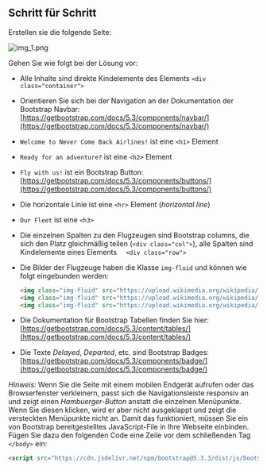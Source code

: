 ## Schritt für Schritt

Erstellen sie die folgende Seite:

![img_1.png](img/airline.png)

Gehen Sie wie folgt bei der Lösung vor:

* Alle Inhalte sind direkte Kindelemente des Elements `<div class="container">`

* Orientieren Sie sich bei der Navigation an der Dokumentation der Bootstrap Navbar: [https://getbootstrap.com/docs/5.3/components/navbar/](https://getbootstrap.com/docs/5.3/components/navbar/)

* `Welcome to Never Come Back Airlines!` ist eine `<h1>` Element

* `Ready for an adventure?` ist eine `<h2>` Element

* `Fly with us!` ist ein Bootstrap Button: [https://getbootstrap.com/docs/5.3/components/buttons/](https://getbootstrap.com/docs/5.3/components/buttons/)

* Die horizontale Linie ist eine `<hr>` Element (*horizontal line*)

* `Our Fleet` ist eine `<h3>`

* Die einzelnen Spalten zu den Flugzeugen sind Bootstrap columns, die sich den Platz gleichmäßig teilen (`<div class="col">`), alle Spalten sind Kindelemente eines Elements `  <div class="row">`

* Die Bilder der Flugzeuge haben die Klasse `img-fluid` und können wie folgt eingebunden werden:
  ```html
  <img class="img-fluid" src="https://upload.wikimedia.org/wikipedia/commons/thumb/b/b5/Airbus_A320neo_landing_08.jpg/1280px-Airbus_A320neo_landing_08.jpg"/>
  <img class="img-fluid" src="https://upload.wikimedia.org/wikipedia/commons/8/82/Airbus_A380_blue_sky.jpg"/>
  <img class="img-fluid" src="https://upload.wikimedia.org/wikipedia/commons/5/50/Boeing_787-8_maiden_flight_overhead_view.jpg"/>
  ```

* Die Dokumentation für Bootstrap Tabellen finden Sie hier: [https://getbootstrap.com/docs/5.3/content/tables/](https://getbootstrap.com/docs/5.3/content/tables/)

* Die Texte *Delayed*, *Departed*, etc. sind Bootstrap Badges: [https://getbootstrap.com/docs/5.3/components/badge/](https://getbootstrap.com/docs/5.3/components/badge/)

*Hinweis:* Wenn Sie die Seite mit einem mobilen Endgerät aufrufen oder das Browserfenster verkleinern, passt sich die Navigationsleiste responsiv an und zeigt einen *Hambuerger-Button* anstatt die einzelnen Menüpunkte. Wenn Sie diesen klicken, wird er aber nicht ausgeklappt und zeigt die versteckten Menüpunkte nicht an. Damit das funktioniert, müssen Sie ein von Bootstrap bereitgestelltes JavaScript-File in Ihre Webseite einbinden. Fügen Sie dazu den folgenden Code eine Zeile vor dem schließenden Tag `</body>` ein:

```html
<script src="https://cdn.jsdelivr.net/npm/bootstrap@5.3.3/dist/js/bootstrap.min.js" integrity="sha384-0pUGZvbkm6XF6gxjEnlmuGrJXVbNuzT9qBBavbLwCsOGabYfZo0T0to5eqruptLy" crossorigin="anonymous"></script>
```

